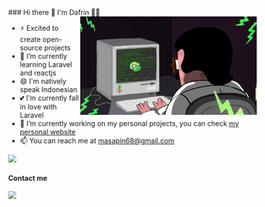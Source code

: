 <div style="center">
  ### Hi there 👋 I'm Dafrin 👨‍💻
</div>


<img align="right" height="200" alt="GIF" src="https://github.com/destroylord/form-login/blob/master/dist/img/pacote-fullstack-danki-code.gif" />

- ⚡ Excited to create open-source projects
- 🌱 I’m currently learning Laravel and reactjs
- 😄 I'm natively speak Indonesian
- 💕 I'm currently fall in love with Laravel
- 🔭 I’m currently working on my personal projects, you can check <a href="https://dafrinmaulana.xyz/">my personal website</a>
- 📫 You can reach me at masapin68@gmail.com

<img src="https://github-readme-stats.vercel.app/api?username=destroylord&show_icons=true&theme=dracula" width="400">


#### Contact me
  <a href="https://www.facebook.com/dafrin.maulana.98/">
    <img src="https://img.shields.io/badge/Facebook-1877F2?style=for-the-badge&logo=facebook&logoColor=white" />
  </a>
